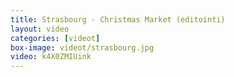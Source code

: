 ```yaml
---
title: Strasbourg - Christmas Market (editointi)
layout: video
categories: [videot]
box-image: videot/strasbourg.jpg
video: k4X0ZMIUink
---
```

